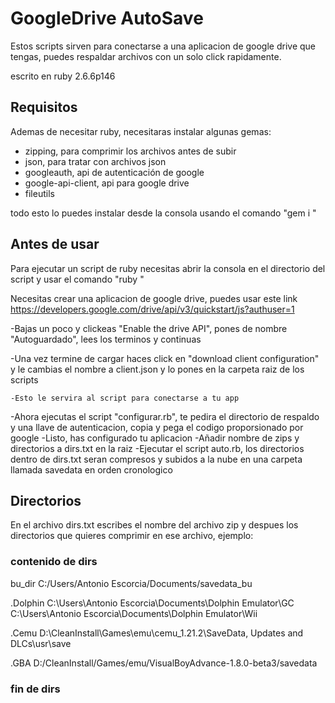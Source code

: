 # GoogleDrive AutoSave
Estos scripts sirven para conectarse a una aplicacion de google drive que tengas, puedes respaldar archivos con un solo click rapidamente.

escrito en ruby 2.6.6p146

## Requisitos 
Ademas de necesitar ruby, necesitaras instalar algunas gemas:
- zipping, para comprimir los archivos antes de subir
- json, para tratar con archivos json
- googleauth, api de autenticación de google
- google-api-client, api para google drive
- fileutils

todo esto lo puedes instalar desde la consola usando el comando 
	"gem i <nombre de gema>"

## Antes de usar
Para ejecutar un script de ruby necesitas abrir la consola en el directorio del script y usar el comando
	"ruby <nombre del script>"
	
Necesitas crear una aplicacion de google drive, puedes usar este link
https://developers.google.com/drive/api/v3/quickstart/js?authuser=1

-Bajas un poco y clickeas "Enable the drive API", pones de nombre "Autoguardado", lees los terminos y continuas

-Una vez termine de cargar haces click en "download client configuration" y le cambias el nombre a client.json y lo pones en la carpeta raiz de los scripts

	-Esto le servira al script para conectarse a tu app
	
-Ahora ejecutas el script "configurar.rb", te pedira el directorio de respaldo y una llave de autenticacion, copia y pega el codigo proporsionado por google
-Listo, has configurado tu aplicacion
-Añadir nombre de zips y directorios a dirs.txt en la raiz
-Ejecutar el script auto.rb, los directorios dentro de dirs.txt seran compresos y subidos a la nube en una carpeta llamada savedata en orden cronologico

## Directorios
En el archivo dirs.txt escribes el nombre del archivo zip y despues los directorios que quieres comprimir en ese archivo, ejemplo:

### contenido de dirs
bu_dir C:/Users/Antonio Escorcia/Documents/savedata_bu

.Dolphin
C:\Users\Antonio Escorcia\Documents\Dolphin Emulator\GC
C:\Users\Antonio Escorcia\Documents\Dolphin Emulator\Wii

.Cemu
D:\CleanInstall\Games\emu\cemu_1.21.2\SaveData, Updates and DLCs\usr\save

.GBA
D:/CleanInstall/Games/emu/VisualBoyAdvance-1.8.0-beta3/savedata
### fin de dirs
